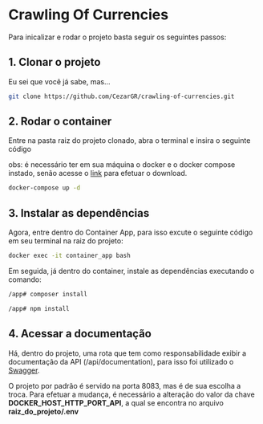 # Crawling Of Currencies

Para inicalizar e rodar o projeto basta seguir os seguintes passos:

## 1. Clonar o projeto

Eu sei que você já sabe, mas...

```bash
git clone https://github.com/CezarGR/crawling-of-currencies.git
```

## 2. Rodar o container

Entre na pasta raiz do projeto clonado, abra o terminal e insira o seguinte código

obs: é necessário ter em sua máquina o docker e o docker compose instado, senão acesse o [link](https://docs.docker.com/compose/install/) para efetuar o download.

```bash
docker-compose up -d
```

## 3. Instalar as dependências

Agora, entre dentro do Container App, para isso excute o seguinte código em seu terminal na raiz do projeto:

```bash
docker exec -it container_app bash
```

Em seguida, já dentro do container, instale as dependências executando o comando:

```bash
/app# composer install
```
```bash
/app# npm install
```

## 4. Acessar a documentação

Há, dentro do projeto, uma rota que tem como responsabilidade exibir a documentação da API (/api/documentation), para isso foi utilizado o [Swagger](https://swagger.io/).

O projeto por padrão é servido na porta 8083, mas é de sua escolha a troca. Para efetuar a mudança, é necessário a alteração do valor da chave **DOCKER_HOST_HTTP_PORT_API**, a qual se encontra no arquivo **raiz_do_projeto/.env**

##
